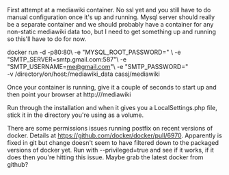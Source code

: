 First attempt at a mediawiki container. No ssl yet and you still have to do manual configuration once it's up and running. Mysql server should really be a separate container and we should probably have a container for any non-static mediawiki data too, but I need to get something up and running so this'll have to do for now. 

docker run -d  -p80:80\ 
-e "MYSQL_ROOT_PASSWORD=<Your MYSQL Password>" \ 
-e "SMTP_SERVER=smtp.gmail.com:587"\ 
-e "SMTP_USERNAME=<me@gmail.com>"\ 
-e "SMTP_PASSWORD=<mypass>"\
-v /directory/on/host:/mediawiki_data  cassj/mediawiki 

Once your container is running, give it a couple of seconds to start up and then point your browser at http://<dockerhost>/mediawiki

Run through the installation and when it gives you a LocalSettings.php file, stick it in the directory you're using as a volume. 

There are some permissions issues running postfix on recent versions of docker. 
Details at https://github.com/docker/docker/pull/6970.
Apparently is fixed in git but change doesn't seem to have filtered down to the packaged versions of docker yet.
Run with --privileged=true and see if it works, if it does then you're hitting this issue. Maybe grab the latest docker from github?
